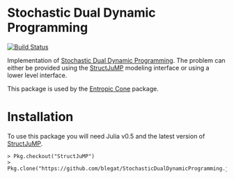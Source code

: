# Stochastic Dual Dynamic Programming

[![Build Status](https://travis-ci.org/blegat/StochasticDualDynamicProgramming.jl.svg?branch=master)](https://travis-ci.org/blegat/StochasticDualDynamicProgramming.jl)

Implementation of [Stochastic Dual Dynamic Programming](http://www.optimization-online.org/DB_FILE/2009/12/2509.pdf).
The problem can either be provided using the [StructJuMP](https://github.com/joehuchette/StructJuMP.jl) modeling interface or using a lower level interface.

This package is used by the [Entropic Cone](https://github.com/blegat/EntropicCone.jl) package.

# Installation
To use this package you will need Julia v0.5 and the latest version of [StructJuMP](https://github.com/joehuchette/StructJuMP.jl).

```
> Pkg.checkout("StructJuMP")
> Pkg.clone("https://github.com/blegat/StochasticDualDynamicProgramming.jl")
```
